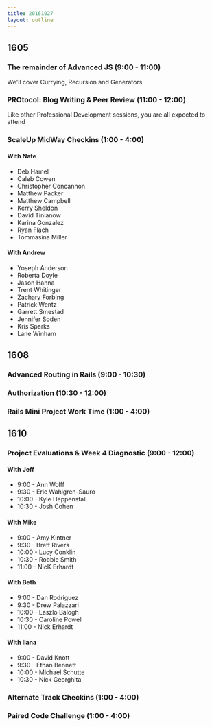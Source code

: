 ```yaml
---
title: 20161027
layout: outline
---
```


## 1605

### The remainder of Advanced JS (9:00 - 11:00)

We'll cover Currying, Recursion and Generators

### PROtocol: Blog Writing & Peer Review (11:00 - 12:00)

Like other Professional Development sessions, you are all expected to attend

### ScaleUp MidWay Checkins (1:00 - 4:00)

#### With Nate

- Deb Hamel
- Caleb Cowen
- Christopher Concannon
- Matthew Packer
- Matthew Campbell
- Kerry Sheldon
- David Tinianow
- Karina Gonzalez
- Ryan Flach
- Tommasina Miller


#### With Andrew

- Yoseph Anderson
- Roberta Doyle
- Jason Hanna
- Trent Whitinger
- Zachary Forbing
- Patrick Wentz
- Garrett Smestad
- Jennifer Soden
- Kris Sparks
- Lane Winham


## 1608

### Advanced Routing in Rails (9:00 - 10:30)

### Authorization (10:30 - 12:00)

### Rails Mini Project Work Time (1:00 - 4:00)


## 1610

### Project Evaluations & Week 4 Diagnostic (9:00 - 12:00)

#### With Jeff
* 9:00  - Ann Wolff
* 9:30  - Eric Wahlgren-Sauro
* 10:00 - Kyle Heppenstall
* 10:30 - Josh Cohen

#### With Mike
* 9:00  - Amy Kintner
* 9:30  - Brett Rivers
* 10:00 - Lucy Conklin
* 10:30 - Robbie Smith
* 11:00 - NicK Erhardt

#### With Beth
* 9:00  - Dan Rodriguez
* 9:30  - Drew Palazzari
* 10:00 - Laszlo Balogh
* 10:30 - Caroline Powell
* 11:00 - Nick Erhardt

#### With Ilana
* 9:00  - David Knott
* 9:30  - Ethan Bennett
* 10:00 - Michael Schutte
* 10:30 - Nick Georghita

### Alternate Track Checkins (1:00 - 4:00)

### Paired Code Challenge (1:00 - 4:00)
